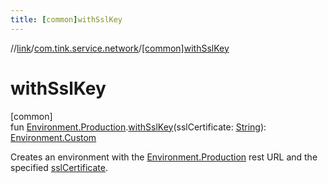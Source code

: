 ```yaml
---
title: [common]withSslKey
---
```

//[link](../../index.html)/[com.tink.service.network](index.html)/[[common]withSslKey]([common]with-ssl-key.html)



# withSslKey



[common]\
fun [Environment.Production]([common]-environment/-production/index.html).[withSslKey]([common]with-ssl-key.html)(sslCertificate: [String](https://kotlinlang.org/api/latest/jvm/stdlib/kotlin/-string/index.html)): [Environment.Custom]([common]-environment/-custom/index.html)



Creates an environment with the [Environment.Production]([common]-environment/-production/index.html) rest URL and the specified [sslCertificate]([common]with-ssl-key.html).




